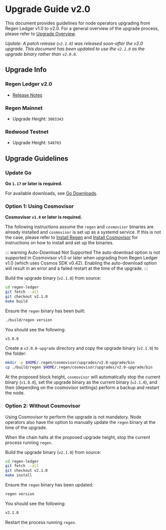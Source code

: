 # Upgrade Guide v2.0

This document provides guidelines for node operators upgrading from Regen Ledger v1.0 to v2.0. For a general overview of the upgrade process, please refer to [Upgrade Overview](README.md).

*Update: A patch release (`v2.1.0`) was released soon-after the v2.0 upgrade. This document has been updated to use the `v2.1.0` as the upgrade binary rather than `v2.0.0`.*

## Upgrade Info

### Regen Ledger v2.0

- [Release Notes](https://github.com/regen-network/regen-ledger/releases/tag/v2.0.0)

### Regen Mainnet

- Upgrade Height: `3003343`

### Redwood Testnet

- Upgrade Height: `548703`

## Upgrade Guidelines

### Update Go

**Go `1.17` or later is required.**

For available downloads, see [Go Downloads](https://go.dev/dl/).

### Option 1: Using Cosmovisor

**Cosmovisor `v1.0` or later is required.**

The following instructions assume the `regen` and `cosmovisor` binaries are already installed and `cosmovisor` is set up as a systemd service. If this is not the case, please refer to [Install Regen](../get-started/install-regen.md) and [Install Cosmovisor](../get-started/using-cosmovisor.md) for instructions on how to install and set up the binaries.

::: warning Auto-Download Not Supported
The auto-download option is not supported in Cosmovisor v1.0 or later when upgrading from Regen Ledger v1.0 (which uses Cosmos SDK v0.42). Enabling the auto-download option will result in an error and a failed restart at the time of the upgrade.
:::

Build the upgrade binary (`v2.1.0`) from source:

```bash
cd regen-ledger
git fetch --all
git checkout v2.1.0
make build
```

Ensure the `regen` binary has been built:

```bash
./build/regen version
```

You should see the following:

```bash
v3.0.0
```

Create a `v2.0.0-upgrade` directory and copy the upgrade binary (`v2.1.0`) to the folder:

```bash
mkdir -p $HOME/.regen/cosmovisor/upgrades/v2.0-upgrade/bin
cp ./build/regen $HOME/.regen/cosmovisor/upgrades/v2.0-upgrade/bin
```

At the proposed block height, `cosmovisor` will automatically stop the current binary (`v1.0.0`), set the upgrade binary as the current binary (`v2.1.0`), and then (depending on the cosmovisor settings) perform a backup and restart the node.

### Option 2: Without Cosmovisor

Using Cosmovisor to perform the upgrade is not mandatory. Node operators also have the option to manually update the `regen` binary at the time of the upgrade.

When the chain halts at the proposed upgrade height, stop the current process running `regen`.

Build the upgrade binary (`v2.1.0`) from source:

```bash
cd regen-ledger
git fetch --all
git checkout v2.1.0
make install
```

Ensure the `regen` binary has been updated:

```bash
regen version
```

You should see the following:

```bash
v2.1.0
```

Restart the process running `regen`.